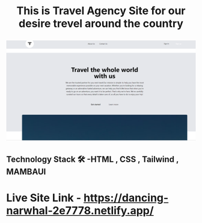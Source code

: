 

<br />
<p align="center">
  <h1 align="center"Tour-De</h1>

  <p align="center">
This is Travel Agency Site for our desire trevel around the country 
    
    
</p>

[![Site preview](/social-image.png.png)](https://dancing-narwhal-2e7778.netlify.app/)

## Technology Stack 🛠️ -HTML , CSS , Tailwind , MAMBAUI
# Live Site Link - https://dancing-narwhal-2e7778.netlify.app/




